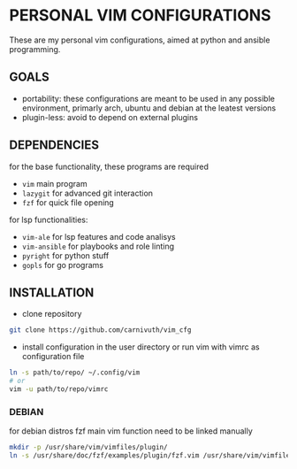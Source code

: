 # PERSONAL VIM CONFIGURATIONS 

These are my personal vim configurations, aimed at python and ansible programming.

## GOALS

- portability: these configurations are meant to be used in any possible environment, primarly arch, ubuntu and debian at the leatest versions
- plugin-less: avoid to depend on external plugins 

## DEPENDENCIES

for the base functionality, these programs are required

- `vim` main program
- `lazygit` for advanced git interaction
- `fzf` for quick file opening

for lsp functionalities:

- `vim-ale` for lsp features and code analisys
- `vim-ansible` for playbooks and role linting
- `pyright` for python stuff
- `gopls` for go programs


## INSTALLATION

- clone repository

```bash
git clone https://github.com/carnivuth/vim_cfg
```

- install configuration in the user directory or run vim with vimrc as configuration file

```bash
ln -s path/to/repo/ ~/.config/vim
# or 
vim -u path/to/repo/vimrc
```

### DEBIAN

for debian distros fzf main vim function need to be linked manually

```bash
mkdir -p /usr/share/vim/vimfiles/plugin/
ln -s /usr/share/doc/fzf/examples/plugin/fzf.vim /usr/share/vim/vimfiles/plugin/
```
